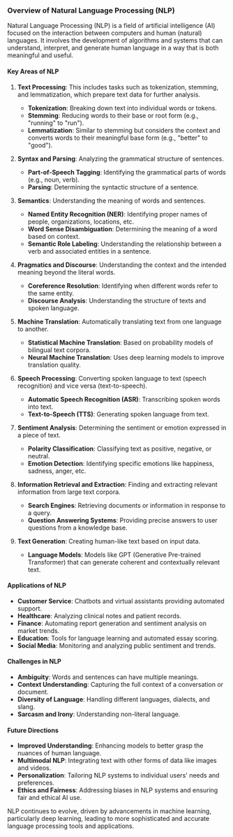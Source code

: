 ### Overview of Natural Language Processing (NLP)

Natural Language Processing (NLP) is a field of artificial intelligence (AI) focused on the interaction between computers and human (natural) languages. It involves the development of algorithms and systems that can understand, interpret, and generate human language in a way that is both meaningful and useful.

#### Key Areas of NLP

1. **Text Processing**: This includes tasks such as tokenization, stemming, and lemmatization, which prepare text data for further analysis.
   - **Tokenization**: Breaking down text into individual words or tokens.
   - **Stemming**: Reducing words to their base or root form (e.g., "running" to "run").
   - **Lemmatization**: Similar to stemming but considers the context and converts words to their meaningful base form (e.g., "better" to "good").

2. **Syntax and Parsing**: Analyzing the grammatical structure of sentences.
   - **Part-of-Speech Tagging**: Identifying the grammatical parts of words (e.g., noun, verb).
   - **Parsing**: Determining the syntactic structure of a sentence.

3. **Semantics**: Understanding the meaning of words and sentences.
   - **Named Entity Recognition (NER)**: Identifying proper names of people, organizations, locations, etc.
   - **Word Sense Disambiguation**: Determining the meaning of a word based on context.
   - **Semantic Role Labeling**: Understanding the relationship between a verb and associated entities in a sentence.

4. **Pragmatics and Discourse**: Understanding the context and the intended meaning beyond the literal words.
   - **Coreference Resolution**: Identifying when different words refer to the same entity.
   - **Discourse Analysis**: Understanding the structure of texts and spoken language.

5. **Machine Translation**: Automatically translating text from one language to another.
   - **Statistical Machine Translation**: Based on probability models of bilingual text corpora.
   - **Neural Machine Translation**: Uses deep learning models to improve translation quality.

6. **Speech Processing**: Converting spoken language to text (speech recognition) and vice versa (text-to-speech).
   - **Automatic Speech Recognition (ASR)**: Transcribing spoken words into text.
   - **Text-to-Speech (TTS)**: Generating spoken language from text.

7. **Sentiment Analysis**: Determining the sentiment or emotion expressed in a piece of text.
   - **Polarity Classification**: Classifying text as positive, negative, or neutral.
   - **Emotion Detection**: Identifying specific emotions like happiness, sadness, anger, etc.

8. **Information Retrieval and Extraction**: Finding and extracting relevant information from large text corpora.
   - **Search Engines**: Retrieving documents or information in response to a query.
   - **Question Answering Systems**: Providing precise answers to user questions from a knowledge base.

9. **Text Generation**: Creating human-like text based on input data.
   - **Language Models**: Models like GPT (Generative Pre-trained Transformer) that can generate coherent and contextually relevant text.

#### Applications of NLP

- **Customer Service**: Chatbots and virtual assistants providing automated support.
- **Healthcare**: Analyzing clinical notes and patient records.
- **Finance**: Automating report generation and sentiment analysis on market trends.
- **Education**: Tools for language learning and automated essay scoring.
- **Social Media**: Monitoring and analyzing public sentiment and trends.

#### Challenges in NLP

- **Ambiguity**: Words and sentences can have multiple meanings.
- **Context Understanding**: Capturing the full context of a conversation or document.
- **Diversity of Language**: Handling different languages, dialects, and slang.
- **Sarcasm and Irony**: Understanding non-literal language.

#### Future Directions

- **Improved Understanding**: Enhancing models to better grasp the nuances of human language.
- **Multimodal NLP**: Integrating text with other forms of data like images and videos.
- **Personalization**: Tailoring NLP systems to individual users' needs and preferences.
- **Ethics and Fairness**: Addressing biases in NLP systems and ensuring fair and ethical AI use.

NLP continues to evolve, driven by advancements in machine learning, particularly deep learning, leading to more sophisticated and accurate language processing tools and applications.
